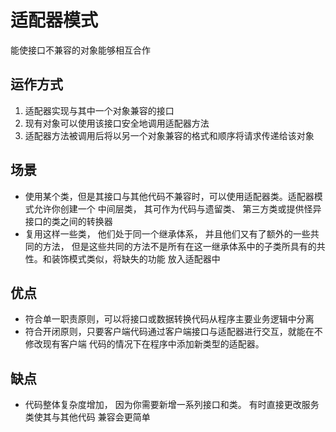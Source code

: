 # 适配器模式
能使接口不兼容的对象能够相互合作

## 运作方式
1. 适配器实现与其中一个对象兼容的接口
2. 现有对象可以使用该接口安全地调用适配器方法
3. 适配器方法被调用后将以另一个对象兼容的格式和顺序将请求传递给该对象

## 场景
- 使用某个类，但是其接口与其他代码不兼容时，可以使用适配器类。适配器模式允许你创建一个
中间层类， 其可作为代码与遗留类、 第三方类或提供怪异接口的类之间的转换器
- 复用这样一些类， 他们处于同一个继承体系， 并且他们又有了额外的一些共同的方法， 
但是这些共同的方法不是所有在这一继承体系中的子类所具有的共性。和装饰模式类似，将缺失的功能
放入适配器中

## 优点
- 符合单一职责原则，可以将接口或数据转换代码从程序主要业务逻辑中分离
- 符合开闭原则，只要客户端代码通过客户端接口与适配器进行交互，就能在不修改现有客户端
代码的情况下在程序中添加新类型的适配器。

## 缺点
- 代码整体复杂度增加， 因为你需要新增一系列接口和类。 有时直接更改服务类使其与其他代码
兼容会更简单